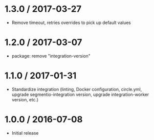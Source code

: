 
1.3.0 / 2017-03-27
==================

  * Remove timeout, retries overrides to pick up default values

1.2.0 / 2017-03-07
==================

  * package: remove "integration-version"

1.1.0 / 2017-01-31
==================

  * Standardize integration (linting, Docker configuration, circle.yml, upgrade
segmentio-integration version, upgrade integration-worker version, etc.)

1.0.0 / 2016-07-08
==================

  * Initial release
